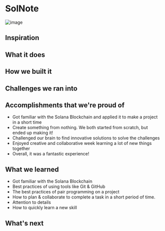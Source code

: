 # SolNote
![image](https://user-images.githubusercontent.com/62856848/191882587-90dfed26-77fa-4a4a-87c2-4644d941853b.png)

## Inspiration

## What it does

## How we built it

## Challenges we ran into

## Accomplishments that we're proud of
- Got familiar with the Solana Blockchain and applied it to make a project in a short time
- Create something from nothing. We both started from scratch, but ended up making it!
- Challenged our brain to find innovative solutions to solve the challenges
- Enjoyed creative and collaborative week learning a lot of new things together
- Overall, it was a fantastic experience!

## What we learned
- Got familiar with the Solana Blockchain
- Best practices of using tools like Git & GitHub
- The best practices of pair programming on a project
- How to plan & collaborate to complete a task in a short period of time.
- Attention to details
- How to quickly learn a new skill

## What's next
